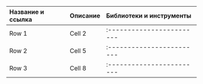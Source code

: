 | Название и ссылка| Описание        | Библиотеки и инструменты |
|:---------------- |:--------------- |:------------------------ |
| Row 1            | Cell 2          |:------------------------ |
| Row 2            | Cell 5          |:------------------------ |
| Row 3            | Cell 8          |:------------------------ |